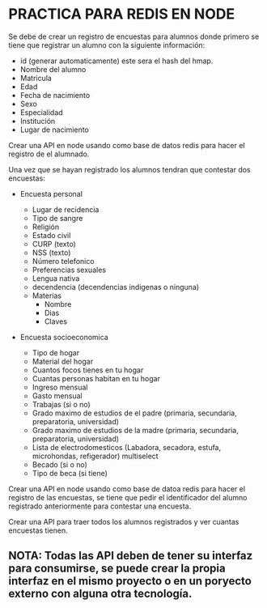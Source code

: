 # PRACTICA PARA REDIS EN NODE

Se debe de crear un registro de encuestas para alumnos donde primero se tiene que registrar un alumno con la siguiente información:
 - id (generar automaticamente) este sera el hash del hmap.
 - Nombre del alumno
 - Matricula
 - Edad
 - Fecha de nacimiento
 - Sexo
 - Especialidad
 - Institución
 - Lugar de nacimiento

Crear una API en node usando como base de datos redis para hacer el registro de el alumnado.

Una vez que se hayan registrado los alumnos tendran que contestar dos encuestas:

 - Encuesta personal
   - Lugar de recidencia
   - Tipo de sangre
   - Religión
   - Estado civil
   - CURP (texto)
   - NSS (texto)
   - Número telefonico
   - Preferencias sexuales
   - Lengua nativa
   - decendencia (decendencias indigenas o ninguna)
   - Materias
     - Nombre
     - Dias
     - Claves

 - Encuesta socioeconomica
   - Tipo de hogar
   - Material del hogar
   - Cuantos focos tienes en tu hogar
   - Cuantas personas habitan en tu hogar
   - Ingreso mensual
   - Gasto mensual
   - Trabajas (si o no)
   - Grado maximo de estudios de el padre (primaria, secundaria, preparatoria, universidad)
   - Grado maximo de estudios de la madre (primaria, secundaria, preparatoria, universidad)
   - Lista de electrodomesticos (Labadora, secadora, estufa, microhondas, refigerador) multiselect
   - Becado (si o no)
   - Tipo de beca (si tiene)

Crear una API en node usando como base de datoa redis para hacer el registro de las encuestas, se tiene que pedir el identificador del alumno registrado anteriormente para contestar una encuesta.

Crear una API para traer todos los alumnos registrados y ver cuantas encuestas tienen.

## NOTA: Todas las API deben de tener su interfaz para consumirse, se puede crear la propia interfaz en el mismo proyecto o en un poryecto externo con alguna otra tecnología.
